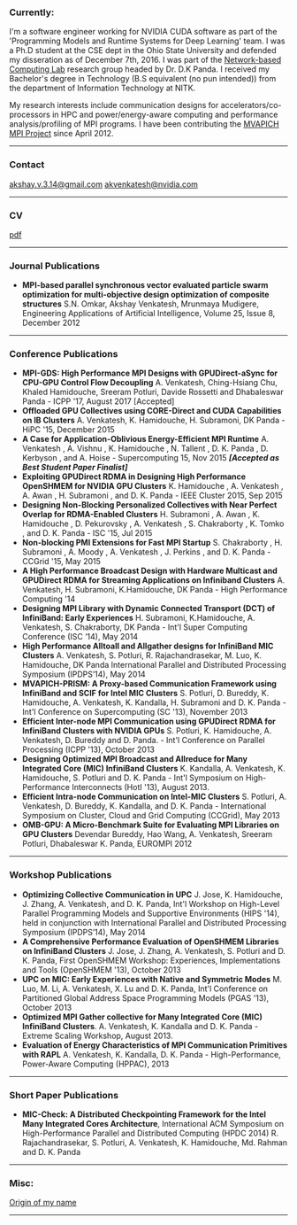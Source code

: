 ### Currently:

I'm a software engineer working for NVIDIA CUDA software as part of the 'Programming Models and Runtime Systems for Deep Learning' team. I was a Ph.D student at the CSE dept in the Ohio State University and defended my disseration as of December 7th, 2016. I was part of the [Network-based Computing Lab](http://nowlab.cse.ohio-state.edu/) research group headed by Dr. D.K Panda. I received my Bachelor's degree in Technology (B.S equivalent (no pun intended)) from the department of Information Technology at NITK.

My research interests include communication designs for accelerators/co-processors in HPC and power/energy-aware computing and performance analysis/profiling of MPI programs. I have been contributing the [MVAPICH MPI Project](http://mvapich.cse.ohio-state.edu/) since April 2012.

***

### Contact
akshay.v.3.14@gmail.com
akvenkatesh@nvidia.com

***

### CV
[pdf](http://web.cse.ohio-state.edu/~akshay/public/resume.pdf)

***

### Journal Publications
* **MPI-based parallel synchronous vector evaluated particle swarm optimization for multi-objective design optimization of composite structures** S.N. Omkar, Akshay Venkatesh, Mrunmaya Mudigere, Engineering Applications of Artificial Intelligence, Volume 25, Issue 8, December 2012

***

### Conference Publications
* **MPI-GDS: High Performance MPI Designs with GPUDirect-aSync for CPU-GPU Control Flow Decoupling**
 A. Venkatesh, Ching-Hsiang Chu, Khaled Hamidouche, Sreeram Potluri, Davide Rossetti and Dhabaleswar Panda - ICPP '17, August 2017 [Accepted]
* **Offloaded GPU Collectives using CORE-Direct and CUDA Capabilities on IB Clusters** A. Venkatesh, K. Hamidouche, H. Subramoni, DK Panda - HiPC '15, December 2015
* **A Case for Application-Oblivious Energy-Efficient MPI Runtime** A. Venkatesh , A. Vishnu , K. Hamidouche , N. Tallent , D. K. Panda , D. Kerbyson , and A. Hoise - Supercomputing 15, Nov 2015 **_[Accepted as Best Student Paper Finalist]_**
* **Exploiting GPUDirect RDMA in Designing High Performance OpenSHMEM for NVIDIA GPU Clusters** 
K. Hamidouche , A. Venkatesh , A. Awan , H. Subramoni , and D. K. Panda - IEEE Cluster 2015, Sep 2015
* **Designing Non-Blocking Personalized Collectives with Near Perfect Overlap for RDMA-Enabled Clusters**
H. Subramoni , A. Awan , K. Hamidouche , D. Pekurovsky , A. Venkatesh , S. Chakraborty , K. Tomko , and D. K. Panda - ISC '15, Jul 2015
* **Non-blocking PMI Extensions for Fast MPI Startup** S. Chakraborty , H. Subramoni , A. Moody , A. Venkatesh , J. Perkins , and D. K. Panda - CCGrid '15, May 2015
* **A High Performance Broadcast Design with Hardware Multicast and GPUDirect RDMA for Streaming Applications on Infiniband Clusters** A. Venkatesh, H. Subramoni, K.Hamidouche, DK Panda - High Performance Computing '14
* **Designing MPI Library with Dynamic Connected Transport (DCT) of InfiniBand: Early Experiences** H. Subramoni, K.Hamidouche, A. Venkatesh, S. Chakraborty, DK Panda - Int'l Super Computing Conference (ISC ‘14), May 2014
* **High Performance Alltoall and Allgather designs for InfiniBand MIC Clusters**
A. Venkatesh, S. Potluri, R. Rajachandrasekar, M. Luo, K. Hamidouche, DK Panda  International Parallel and Distributed Processing Symposium (IPDPS’14), May 2014
* **MVAPICH-PRISM: A Proxy-based Communication Framework using InfiniBand and SCIF for Intel MIC Clusters** S. Potluri, D. Bureddy, K. Hamidouche, A. Venkatesh, K. Kandalla, H. Subramoni and D. K. Panda - Int'l Conference on Supercomputing (SC '13), November 2013
* **Efficient Inter-node MPI Communication using GPUDirect RDMA for InfiniBand Clusters with NVIDIA GPUs** S. Potluri, K. Hamidouche, A. Venkatesh, D. Bureddy and D. Panda. - Int'l Conference on Parallel Processing (ICPP '13), October 2013
* **Designing Optimized MPI Broadcast and Allreduce for Many Integrated Core (MIC) InfiniBand Clusters** K. Kandalla, A. Venkatesh, K. Hamidouche, S. Potluri and D. K. Panda - Int'l Symposium on High-Performance Interconnects (HotI '13), August 2013.
* **Efficient Intra-node Communication on Intel-MIC Clusters** S. Potluri, A. Venkatesh, D. Bureddy, K. Kandalla, and D. K. Panda - International Symposium on Cluster, Cloud and Grid Computing (CCGrid), May 2013
* **OMB-GPU: A Micro-Benchmark Suite for Evaluating MPI Libraries on GPU Clusters** Devendar Bureddy, Hao Wang, A. Venkatesh, Sreeram Potluri, Dhabaleswar K. Panda, EUROMPI 2012

***

### Workshop Publications
* **Optimizing Collective Communication in UPC** J. Jose, K. Hamidouche, J. Zhang, A. Venkatesh, and D. K. Panda, Int'l Workshop on High-Level Parallel Programming Models and Supportive Environments (HIPS '14), held in conjunction with International Parallel and Distributed Processing Symposium (IPDPS’14), May 2014
* **A Comprehensive Performance Evaluation of OpenSHMEM Libraries on InfiniBand Clusters** J. Jose, J. Zhang, A. Venkatesh, S. Potluri and D. K. Panda, First OpenSHMEM Workshop: Experiences, Implementations and Tools (OpenSHMEM '13), October 2013
* **UPC on MIC: Early Experiences with Native and Symmetric Modes** M. Luo, M. Li, A. Venkatesh, X. Lu and D. K. Panda, Int'l Conference on Partitioned Global Address Space Programming Models (PGAS '13), October 2013
* **Optimized MPI Gather collective for Many Integrated Core (MIC) InfiniBand Clusters**. A. Venkatesh, K. Kandalla and D. K. Panda - Extreme Scaling Workshop, August 2013.
* **Evaluation of Energy Characteristics of MPI Communication Primitives with RAPL** A. Venkatesh, K. Kandalla, D. K. Panda - High-Performance, Power-Aware Computing (HPPAC), 2013

***

### Short Paper Publications
* **MIC-Check: A Distributed Checkpointing Framework for the Intel Many Integrated Cores Architecture**,
International ACM Symposium on High-Performance Parallel and Distributed Computing (HPDC 2014) R. Rajachandrasekar, S. Potluri, A. Venkatesh, K. Hamidouche, Md. Rahman and D. K. Panda

***

### Misc:
[Origin of my name](https://en.wikipedia.org/wiki/Akshaya_Patra)
***
